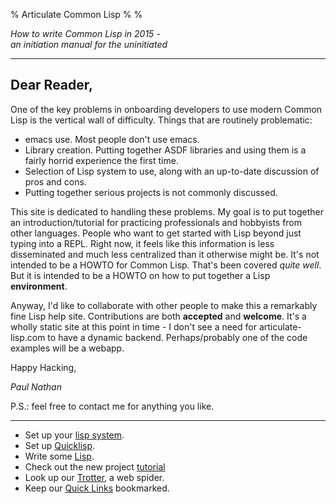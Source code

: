 % Articulate Common Lisp
%
%

*How to write Common Lisp in 2015 -   
an initiation manual for the uninitiated*

---

## Dear Reader,

One of the key problems in onboarding developers to use modern Common Lisp is the 
vertical wall of difficulty. Things that are routinely problematic:

*	emacs use. Most people don't use emacs.
*	Library creation. Putting together ASDF libraries and using them is a fairly
	horrid experience the first time.
*	Selection of Lisp system to use, along with an up-to-date discussion of pros
	and cons.
*	Putting together serious projects is not commonly discussed.

This site is dedicated to handling these problems. My goal is to put together an 
introduction/tutorial for practicing professionals and hobbyists from other 
languages. People who want to get started with Lisp beyond just typing into a REPL.
Right now, it feels like this information is less disseminated and much less 
centralized than it otherwise might be. It's not intended to be a HOWTO for Common
Lisp. That's been covered *quite well*. But it is intended to be a HOWTO on how to 
put together a Lisp **environment**.

Anyway, I'd like to collaborate with other people to make this a remarkably fine 
Lisp help site. Contributions are both **accepted** and **welcome**. It's a wholly 
static site at this point in time - I don't see a need for articulate-lisp.com to 
have a dynamic backend. Perhaps/probably one of the code examples will be a webapp.

Happy Hacking,

*Paul Nathan*

P.S.: feel free to contact me for anything you like.


---

* Set up your [lisp system](./env:lisp-system.html).
* Set up [Quicklisp](./env:quicklisp.html).
* Write some [Lisp](./initial:abcs.html).
* Check out the new project [tutorial](./initial:new-project.html)
* Look up our [Trotter](./examples:trotter-walkthrough.html), a web spider.
* Keep our [Quick Links](./quicklinks.html) bookmarked.
